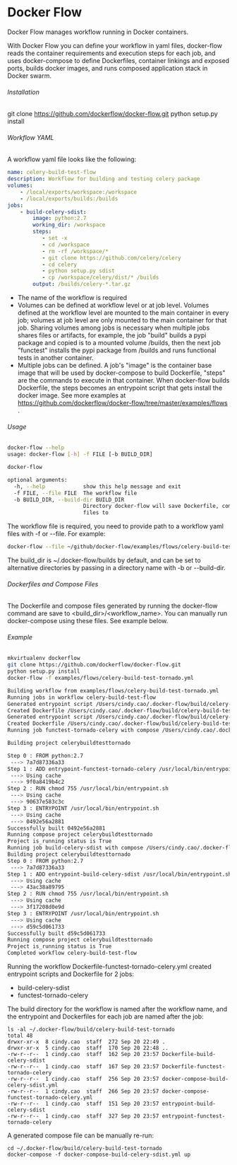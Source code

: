 # Docker Flow

Docker Flow manages workflow running in Docker containers. 

With Docker Flow you can define your workflow in yaml files, docker-flow reads the container requirements and execution steps for each job, and uses docker-compose to define Dockerfiles, container linkings and exposed ports, builds docker images, and runs composed application stack in Docker swarm. 

###### Installation
git clone https://github.com/dockerflow/docker-flow.git
python setup.py install

###### Workflow YAML
A workflow yaml file looks like the following: 

```yaml
name: celery-build-test-flow
description: Workflow for building and testing celery package
volumes:
    - /local/exports/workspace:/workspace
    - /local/exports/builds:/builds
jobs:
    - build-celery-sdist:
        image: python:2.7
        working_dir: /workspace
        steps:
           - set -x
           - cd /workspace
           - rm -rf /workspace/*
           - git clone https://github.com/celery/celery
           - cd celery
           - python setup.py sdist
           - cp /workspace/celery/dist/* /builds
        output: /builds/celery-*.tar.gz
```
- The name of the workflow is required
- Volumes can be defined at workflow level or at job level. Volumes defined at the workflow level are mounted to the main container in every job; volumes at job level are only mounted to the main container for that job. Sharing volumes among jobs is necessary when multiple jobs shares files or artifacts, for example, the job "build" builds a pypi package and copied is to a mounted volume /builds, then the next job "functest" installs the pypi package from /builds and runs functional tests in another container. 
- Multiple jobs can be defined. A job's "image" is the container base image that will be used by docker-compose to build Dockerfile, "steps" are the commands to execute in that container. When docker-flow builds Dockerfile, the steps becomes an entrypoint script that gets install the docker image. See more examples at https://github.com/dockerflow/docker-flow/tree/master/examples/flows .


###### Usage

```bash
docker-flow --help
usage: docker-flow [-h] -f FILE [-b BUILD_DIR]

docker-flow

optional arguments:
  -h, --help            show this help message and exit
  -f FILE, --file FILE  The workflow file
  -b BUILD_DIR, --build-dir BUILD_DIR
                        Directory docker-flow will save Dockerfile, compose
                        files to
```
The workflow file is required, you need to provide path to a workflow yaml files with -f or --file. For example: 
```bash
docker-flow --file ~/github/docker-flow/examples/flows/celery-build-test-tornado.yml
```
The build_dir is ~/.docker-flow/builds by default, and can be set to alternative directories by passing in a directory name with -b or --build-dir. 


###### Dockerfiles and Compose Files
The Dockerfile and compose files generated by running the docker-flow command are save to <build_dir>/<workflow_name>. You can manually run docker-compose using these files. See example below. 


###### Example
```bash
mkvirtualenv dockerflow
git clone https://github.com/dockerflow/docker-flow.git
python setup.py install
docker-flow -f examples/flows/celery-build-test-tornado.yml

Building workflow from examples/flows/celery-build-test-tornado.yml
Running jobs in workflow celery-build-test-flow
Generated entrypoint script /Users/cindy.cao/.docker-flow/build/celery-build-test-tornado/entrypoint-functest-tornado-celery
Created Dockerfile /Users/cindy.cao/.docker-flow/build/celery-build-test-tornado/Dockerfile-functest-tornado-celery
Generated entrypoint script /Users/cindy.cao/.docker-flow/build/celery-build-test-tornado/entrypoint-build-celery-sdist
Created Dockerfile /Users/cindy.cao/.docker-flow/build/celery-build-test-tornado/Dockerfile-build-celery-sdist
Running job functest-tornado-celery with compose /Users/cindy.cao/.docker-flow/build/celery-build-test-tornado/docker-compose-functest-tornado-celery.yml

Building project celerybuildtesttornado

Step 0 : FROM python:2.7
 ---> 7a7d87336a33
Step 1 : ADD entrypoint-functest-tornado-celery /usr/local/bin/entrypoint.sh
 ---> Using cache
 ---> 9f0a8419b4c2
Step 2 : RUN chmod 755 /usr/local/bin/entrypoint.sh
 ---> Using cache
 ---> 90637e583c3c
Step 3 : ENTRYPOINT /usr/local/bin/entrypoint.sh
 ---> Using cache
 ---> 0492e56a2881
Successfully built 0492e56a2881
Running compose project celerybuildtesttornado
Project is_running status is True
Running job build-celery-sdist with compose /Users/cindy.cao/.docker-flow/build/celery-build-test-tornado/docker-compose-build-celery-sdist.yml
Building project celerybuildtesttornado
Step 0 : FROM python:2.7
 ---> 7a7d87336a33
Step 1 : ADD entrypoint-build-celery-sdist /usr/local/bin/entrypoint.sh
 ---> Using cache
 ---> 43ac38a89795
Step 2 : RUN chmod 755 /usr/local/bin/entrypoint.sh
 ---> Using cache
 ---> 3f17208d0e9d
Step 3 : ENTRYPOINT /usr/local/bin/entrypoint.sh
 ---> Using cache
 ---> d59c5d061733
Successfully built d59c5d061733
Running compose project celerybuildtesttornado
Project is_running status is True
Completed workflow celery-build-test-flow
```

Running the workflow Dockerfile-functest-tornado-celery.yml created entrypoint scripts and Dockerfile for 2 jobs: 
- build-celery-sdist 
- functest-tornado-celery

The build directory for the workflow is named after the workflow name, and the entrypoint and Dockerfiles for each job are named after the job: 
```
ls -al ~/.docker-flow/build/celery-build-test-tornado
total 48
drwxr-xr-x  8 cindy.cao  staff  272 Sep 20 22:49 .
drwxr-xr-x  5 cindy.cao  staff  170 Sep 20 22:48 ..
-rw-r--r--  1 cindy.cao  staff  162 Sep 20 23:57 Dockerfile-build-celery-sdist
-rw-r--r--  1 cindy.cao  staff  167 Sep 20 23:57 Dockerfile-functest-tornado-celery
-rw-r--r--  1 cindy.cao  staff  256 Sep 20 23:57 docker-compose-build-celery-sdist.yml
-rw-r--r--  1 cindy.cao  staff  266 Sep 20 23:57 docker-compose-functest-tornado-celery.yml
-rw-r--r--  1 cindy.cao  staff  151 Sep 20 23:57 entrypoint-build-celery-sdist
-rw-r--r--  1 cindy.cao  staff  327 Sep 20 23:57 entrypoint-functest-tornado-celery
```

A generated compose file can be manually re-run:
```
cd ~/.docker-flow/build/celery-build-test-tornado
docker-compose -f docker-compose-build-celery-sdist.yml up
```

